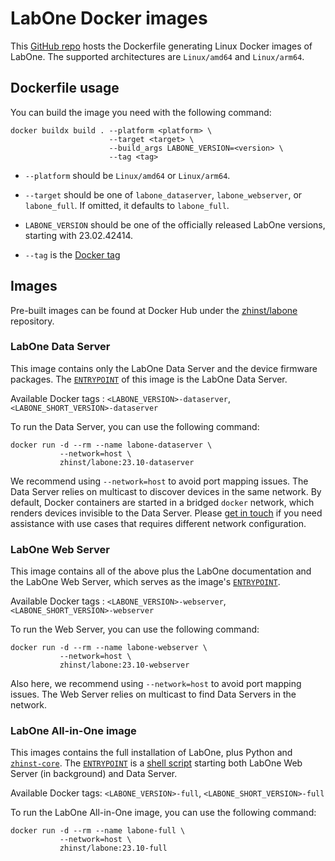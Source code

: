 # LabOne Docker images

This [GitHub repo](https://github.com/zhinst/labone-docker) hosts the Dockerfile generating Linux Docker images of LabOne. The
supported architectures are `Linux/amd64` and `Linux/arm64`.

## Dockerfile usage
You can build the image you need with the following command:

```
docker buildx build . --platform <platform> \
                      --target <target> \
                      --build_args LABONE_VERSION=<version> \
                      --tag <tag>
```

- `--platform` should be `Linux/amd64` or `Linux/arm64`.

- `--target` should be one of `labone_dataserver`, `labone_webserver`, or
  `labone_full`. If omitted, it defaults to `labone_full`.

- `LABONE_VERSION` should be one of the officially released LabOne versions,
  starting with 23.02.42414.

- `--tag` is the [Docker tag](https://docs.docker.com/engine/reference/commandline/build/#tag)

## Images

Pre-built images can be found at Docker Hub under the [zhinst/labone](https://hub.docker.com/r/zhinst/labone) repository.

### LabOne Data Server

This image contains only the LabOne Data Server and the device firmware
packages. The [`ENTRYPOINT`](https://docs.docker.com/engine/reference/builder/#entrypoint) of this image is the LabOne Data Server.

Available Docker tags : `<LABONE_VERSION>-dataserver`, `<LABONE_SHORT_VERSION>-dataserver`

To run the Data Server, you can use the following command:
```
docker run -d --rm --name labone-dataserver \
           --network=host \
           zhinst/labone:23.10-dataserver
```

We recommend using `--network=host` to avoid port mapping issues. The Data
Server relies on multicast to discover devices in the same network. By default,
Docker containers are started in a bridged `docker` network, which renders
devices invisible to the Data Server. Please [get in
touch](mailto:support@zhinst.com) if you need assistance with use cases that
requires different network configuration.

### LabOne Web Server

This image contains all of the above plus the LabOne documentation and
the LabOne Web Server, which serves as the image's [`ENTRYPOINT`](https://docs.docker.com/engine/reference/builder/#entrypoint).

Available Docker tags : `<LABONE_VERSION>-webserver`, `<LABONE_SHORT_VERSION>-webserver`

To run the Web Server, you can use the following command:
```
docker run -d --rm --name labone-webserver \
           --network=host \
           zhinst/labone:23.10-webserver
```

Also here, we recommend using `--network=host` to avoid port mapping issues.
The Web Server relies on multicast to find Data Servers in the network.

### LabOne All-in-One image
This images contains the full installation of LabOne, plus Python and
[`zhinst-core`](https://pypi.org/project/zhinst-core/). The [`ENTRYPOINT`](https://docs.docker.com/engine/reference/builder/#entrypoint) is a
[shell script](https://github.com/zhinst/labone-docker/blob/main/start.sh) starting both LabOne Web Server (in background) and
Data Server.

Available Docker tags: `<LABONE_VERSION>-full`, `<LABONE_SHORT_VERSION>-full`

To run the LabOne All-in-One image, you can use the following command:
```
docker run -d --rm --name labone-full \
           --network=host \
           zhinst/labone:23.10-full
```